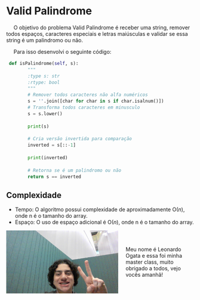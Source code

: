 # Valid Palindrome

&nbsp;&nbsp;&nbsp;&nbsp; O objetivo do problema Valid Palindrome é receber uma string, remover todos espaços, caracteres especiais e letras maiúsculas e validar se essa string é um palindromo ou não. 

&nbsp;&nbsp;&nbsp;&nbsp; Para isso desenvolvi o seguinte código: 

```python
 def isPalindrome(self, s):
        """
        :type s: str
        :rtype: bool
        """
        # Remover todos caracteres não alfa numéricos
        s = ''.join([char for char in s if char.isalnum()])
        # Transforma todos caracteres em minusculo
        s = s.lower()

        print(s)

        # Cria versão invertida para comparação
        inverted = s[::-1]
        
        print(inverted)

        # Retorna se é um palindromo ou não
        return s == inverted
```

## Complexidade
- Tempo: O algoritmo possui complexidade de aproximadamente O($n$), onde n é o tamanho do array.
- Espaço: O uso de espaço adicional é O(${n}$), onde n é o tamanho do array.

<div style="display: flex; align-items: center; justify-content: center;">
    <img src="leoogata22.jpg" alt="leoogata" style="width: 300px; height: auto; margin-right: 20px;">
    <div>
        <p>Meu nome é Leonardo Ogata e essa foi minha master class, muito obrigado a todos, vejo vocês amanhã!</p>
    </div>
</div>
